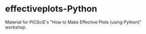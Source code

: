 # effectiveplots-Python
Material for PICSciE's "How to Make Effective Plots (using Python)" workshop.
